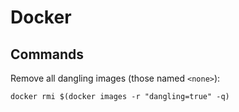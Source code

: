 # Docker

## Commands

Remove all dangling images (those named `<none>`):
```shell
docker rmi $(docker images -r "dangling=true" -q)
```
